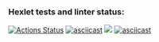 ### Hexlet tests and linter status:
[![Actions Status](https://github.com/amari-foros/php-project-lvl1/workflows/hexlet-check/badge.svg)](https://github.com/amari-foros/php-project-lvl1/actions)
[![asciicast](https://asciinema.org/a/Xya8vtnVRwCBQsF7c5zCXN6lz.svg)](https://asciinema.org/a/Xya8vtnVRwCBQsF7c5zCXN6lz)
<a href="https://codeclimate.com/github/codeclimate/codeclimate/maintainability"><img src="https://api.codeclimate.com/v1/badges/a99a88d28ad37a79dbf6/maintainability" /></a>
[![asciicast](https://asciinema.org/a/E0eOZSuVIqlaEzkHbS6Rubyje.svg)](https://asciinema.org/a/E0eOZSuVIqlaEzkHbS6Rubyje)